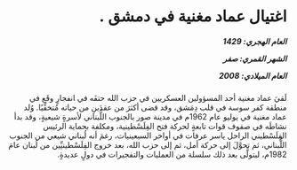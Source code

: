 <h1 dir="rtl">اغتيال عماد مغنية في دمشق .</h1>

<h5 dir="rtl">العام الهجري:  1429

الشهر القمري: صفر

العام الميلادي: 2008</h5>

<p dir="rtl">لَقيَ عماد مغنية أحد المسؤولين العسكريين في حزب الله حتفَه في انفجارٍ وقَع في منطقة كفر سوسة في قلب دِمَشق، وقد قضى أكثرَ من عقدَينِ من حياته مُتخفِّيًا. وُلد عماد مغنية في يوليو عام 1962م في مدينة صور بالجنوب اللُّبناني لأسرةٍ شيعيةٍ، وقد بدأ نشاطَه في صفوف قوات تابعةٍ لحركة فتح الفِلَسْطينية، ومكلفة بحماية الرئيس الفِلَسْطيني الراحل ياسر عرفات في أواخر السبعينيات، رغمَ أنه لُبناني شيعي من الجنوب اللُّبناني، ثم تحوَّلَ إلى حركة أمل، ثم إلى حزب الله، بعد خروج الفِلَسْطينيِّين من لُبنان عامَ 1982م، ليتولَّى بعد ذلك سلسلة من العمليات والتفجيرات في دولٍ عديدةٍ.</p></br>
